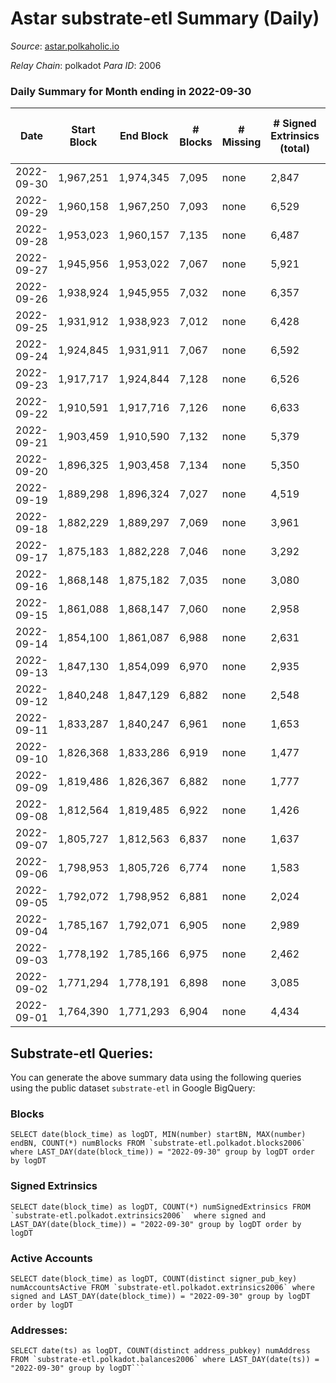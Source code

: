 # Astar substrate-etl Summary (Daily)

_Source_: [astar.polkaholic.io](https://astar.polkaholic.io)

*Relay Chain*: polkadot
*Para ID*: 2006



### Daily Summary for Month ending in 2022-09-30


| Date | Start Block | End Block | # Blocks | # Missing | # Signed Extrinsics (total) | # Active Accounts | # Addresses with Balances | # Events | # Transfers | # XCM Transfers In | # XCM Transfers Out |
| ---- | ----------- | --------- | -------- | --------- | --------------------------- | ----------------- | ------------------------- | -------- | ----------- | ------------------ | ------------------- |
| 2022-09-30 | 1,967,251 | 1,974,345 | 7,095 | none  | 2,847 | 910 | 468,869 | 475,295 | 10,900 ($998,449) | 21 ($7,853.31) | 5 ($47.90) |
| 2022-09-29 | 1,960,158 | 1,967,250 | 7,093 | none  | 6,529 | 959 |  | 376,391 | 12,172 ($1,263,852) | 31 ($5,748.19) | 4 ($527.30) |
| 2022-09-28 | 1,953,023 | 1,960,157 | 7,135 | none  | 6,487 | 864 |  | 384,573 | 11,112 ($1,840,530) | 5 ($2,676.21) | 1 ($0.26) |
| 2022-09-27 | 1,945,956 | 1,953,022 | 7,067 | none  | 5,921 | 922 |  | 375,170 | 11,964 ($2,441,717) | 13 ($2,695.72) | 16 ($17,950.93) |
| 2022-09-26 | 1,938,924 | 1,945,955 | 7,032 | none  | 6,357 | 1,284 |  | 404,082 | 15,178 ($9,855,154) | 18 ($13,011.37) | 17 ($7,062.69) |
| 2022-09-25 | 1,931,912 | 1,938,923 | 7,012 | none  | 6,428 | 936 |  | 548,764 | 12,248 ($1,460,989) | 17 ($53,000.39) | 4 ($6,366.37) |
| 2022-09-24 | 1,924,845 | 1,931,911 | 7,067 | none  | 6,592 | 834 |  | 527,180 | 10,972 ($1,107,192) | 23 ($20,552.70) | 11 ($14,096.49) |
| 2022-09-23 | 1,917,717 | 1,924,844 | 7,128 | none  | 6,526 | 940 |  | 445,541 | 11,746 ($4,577,880) | 29 ($19,221.16) | 14 ($30,938.94) |
| 2022-09-22 | 1,910,591 | 1,917,716 | 7,126 | none  | 6,633 | 1,061 |  | 489,594 | 14,390 ($6,611,958) | 33 ($36,801.61) | 17 ($241,576) |
| 2022-09-21 | 1,903,459 | 1,910,590 | 7,132 | none  | 5,379 | 775 |  | 426,906 | 10,558 ($1,124,178) | 9 ($5,446.01) | 21 ($43,167.37) |
| 2022-09-20 | 1,896,325 | 1,903,458 | 7,134 | none  | 5,350 | 928 |  | 500,898 | 11,220 ($1,105,471) | 23 ($57,942.39) | 18 ($13,894.93) |
| 2022-09-19 | 1,889,298 | 1,896,324 | 7,027 | none  | 4,519 | 912 | 466,468 | 520,595 | 10,432 ($3,097,602) | 12 ($4,852.35) | 13 ($4,776.64) |
| 2022-09-18 | 1,882,229 | 1,889,297 | 7,069 | none  | 3,961 | 861 |  | 440,286 | 9,543 ($3,398,272) | 3 ($384.77) | 8 ($4,284.95) |
| 2022-09-17 | 1,875,183 | 1,882,228 | 7,046 | none  | 3,292 | 855 | 466,156 | 404,631 | 9,008 ($1,339,826) | 8 ($25,830.68) | 7 ($9,682.06) |
| 2022-09-16 | 1,868,148 | 1,875,182 | 7,035 | none  | 3,080 | 848 | 466,080 | 413,243 | 9,467 ($1,218,970) | 7 ($26.52) | 18 ($75,146.58) |
| 2022-09-15 | 1,861,088 | 1,868,147 | 7,060 | none  | 2,958 | 857 | 465,928 | 427,808 | 10,700 ($1,196,680) | 11 ($4,767.10) | 22 ($17,190.53) |
| 2022-09-14 | 1,854,100 | 1,861,087 | 6,988 | none  | 2,631 | 850 | 465,790 | 433,700 | 11,092 ($3,531,863) | 6 ($16,454.18) | 26 ($23,516.62) |
| 2022-09-13 | 1,847,130 | 1,854,099 | 6,970 | none  | 2,935 | 1,189 | 465,627 | 536,435 | 14,278 ($7,450,391) | 26 ($44,277.08) | 32 ($107,493) |
| 2022-09-12 | 1,840,248 | 1,847,129 | 6,882 | none  | 2,548 | 1,303 |  | 484,684 | 12,797 ($5,979,396) | 28 ($44,138.37) | 30 ($25,930.52) |
| 2022-09-11 | 1,833,287 | 1,840,247 | 6,961 | none  | 1,653 | 876 |  | 410,512 | 9,662 ($2,832,775) | 8 ($4,670.91) | 15 ($24,247.77) |
| 2022-09-10 | 1,826,368 | 1,833,286 | 6,919 | none  | 1,477 | 827 |  | 392,339 | 9,218 ($742,537) | 17 ($7,387.51) | 13 ($115,234) |
| 2022-09-09 | 1,819,486 | 1,826,367 | 6,882 | none  | 1,777 | 990 |  | 414,829 | 10,059 ($1,302,736) | 16 ($2,557.35) | 22 ($42,937.29) |
| 2022-09-08 | 1,812,564 | 1,819,485 | 6,922 | none  | 1,426 | 857 | 465,004 | 398,565 | 9,643 ($3,698,074) | 7 ($4,038.70) | 13 ($2,107.41) |
| 2022-09-07 | 1,805,727 | 1,812,563 | 6,837 | none  | 1,637 | 875 | 463,956 | 398,492 | 9,835 ($2,432,907) | 8 ($3,972.22) | 17 ($10,264.74) |
| 2022-09-06 | 1,798,953 | 1,805,726 | 6,774 | none  | 1,583 | 821 | 462,393 | 452,432 | 9,526 ($570,101) | 11 ($9,877.98) | 15 ($7,127.58) |
| 2022-09-05 | 1,792,072 | 1,798,952 | 6,881 | none  | 2,024 | 925 | 461,950 | 388,144 | 9,573 ($1,137,079) | 14 ($9.19) | 20 ($50,950.69) |
| 2022-09-04 | 1,785,167 | 1,792,071 | 6,905 | none  | 2,989 | 885 | 461,420 | 390,351 | 9,869 ($414,814) | 1 ($379.16) | 13 ($6,842.18) |
| 2022-09-03 | 1,778,192 | 1,785,166 | 6,975 | none  | 2,462 | 894 | 460,907 | 379,976 | 9,783 ($1,110,190) | 7 ($12,128.77) | 10 ($8,852.46) |
| 2022-09-02 | 1,771,294 | 1,778,191 | 6,898 | none  | 3,085 | 870 | 460,758 | 474,093 | 9,669 ($577,311) | 5 ($355,984) | 22 ($492,433) |
| 2022-09-01 | 1,764,390 | 1,771,293 | 6,904 | none  | 4,434 | 824 | 460,622 | 378,551 | 9,227 ($2,206,386) | 13 ($288,450) | 12 ($26,214.04) |

## Substrate-etl Queries:
You can generate the above summary data using the following queries using the public dataset `substrate-etl` in Google BigQuery:


### Blocks
```
SELECT date(block_time) as logDT, MIN(number) startBN, MAX(number) endBN, COUNT(*) numBlocks FROM `substrate-etl.polkadot.blocks2006`  where LAST_DAY(date(block_time)) = "2022-09-30" group by logDT order by logDT
```


### Signed Extrinsics
```
SELECT date(block_time) as logDT, COUNT(*) numSignedExtrinsics FROM `substrate-etl.polkadot.extrinsics2006`  where signed and LAST_DAY(date(block_time)) = "2022-09-30" group by logDT order by logDT
```


### Active Accounts
```
SELECT date(block_time) as logDT, COUNT(distinct signer_pub_key) numAccountsActive FROM `substrate-etl.polkadot.extrinsics2006` where signed and LAST_DAY(date(block_time)) = "2022-09-30" group by logDT order by logDT
```


### Addresses:
```
SELECT date(ts) as logDT, COUNT(distinct address_pubkey) numAddress FROM `substrate-etl.polkadot.balances2006` where LAST_DAY(date(ts)) = "2022-09-30" group by logDT```

